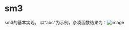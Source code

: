 # sm3
sm3的基本实现。
以“abc”为示例，杂凑函数结果为：![image](https://user-images.githubusercontent.com/106589212/180836275-db26cf2e-17ae-4241-98e3-5a0d316c5a4b.png)

